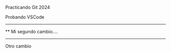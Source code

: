  Practicando Git 2024

 Probando VSCode

***********************
**  Mi segundo cambio....
*************************

Otro cambio